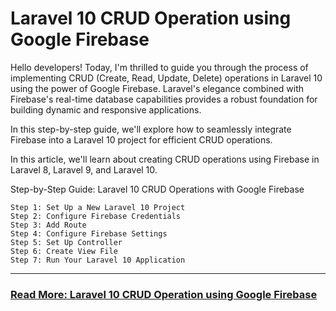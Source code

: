 # Laravel 10 CRUD Operation using Google Firebase

Hello developers! Today, I'm thrilled to guide you through the process of implementing CRUD (Create, Read, Update, Delete) operations in Laravel 10 using the power of Google Firebase. Laravel's elegance combined with Firebase's real-time database capabilities provides a robust foundation for building dynamic and responsive applications.

In this step-by-step guide, we'll explore how to seamlessly integrate Firebase into a Laravel 10 project for efficient CRUD operations.

In this article, we'll learn about creating CRUD operations using Firebase in Laravel 8, Laravel 9, and Laravel 10.

Step-by-Step Guide: Laravel 10 CRUD Operations with Google Firebase

```
Step 1: Set Up a New Laravel 10 Project
Step 2: Configure Firebase Credentials
Step 3: Add Route
Step 4: Configure Firebase Settings
Step 5: Set Up Controller
Step 6: Create View File
Step 7: Run Your Laravel 10 Application
```

---

### **[Read More: Laravel 10 CRUD Operation using Google Firebase](https://techsolutionstuff.com/post/laravel-10-crud-operation-using-google-firebase)**
